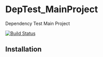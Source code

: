 # DepTest_MainProject
Dependency Test Main Project

[![Build Status](https://travis-ci.org/mezorian/DepTest_MainProject.svg?branch=master)](https://travis-ci.org/mezorian/DepTest_MainProject)

## Installation
